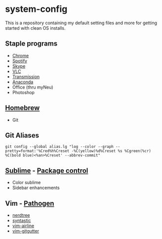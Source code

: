 # system-config
This is a repository containing my default setting files and more for getting started with clean OS installs.

## Staple programs
* [Chrome](https://support.google.com/chrome/answer/95346?co=GENIE.Platform%3DDesktop&hl=en)
* [Spotify](https://www.spotify.com/us/download/other/)
* [Skype](https://www.skype.com/en/download-skype/skype-for-computer/)
* [VLC](http://www.videolan.org/vlc/index.html)
* [Transmission](https://transmissionbt.com/)
* [Anaconda](https://docs.continuum.io/anaconda/install)
* Office (thru myNeu)
* Photoshop

## [Homebrew](https://brew.sh/)
* Git

## Git Aliases

    git config --global alias.lg "log --color --graph --pretty=format:'%Cred%h%Creset -%C(yellow)%d%Creset %s %Cgreen(%cr) %C(bold blue)<%an>%Creset' --abbrev-commit"

## [Sublime](https://www.sublimetext.com/3) - [Package control](https://packagecontrol.io/installation)
* Color sublime
* Sidebar enhancements

## Vim - [Pathogen](https://github.com/tpope/vim-pathogen)
* [nerdtree](https://github.com/scrooloose/nerdtree)
* [syntastic](https://github.com/vim-syntastic/syntastic)
* [vim-airline](https://github.com/vim-airline/vim-airline)
* [vim-gitgutter](https://github.com/airblade/vim-gitgutter)
